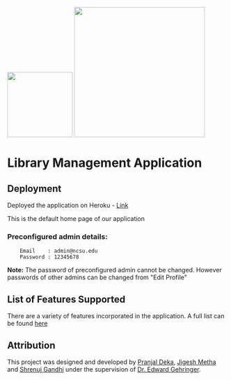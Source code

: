[<img src="https://github.com/shrenujgandhi/Readme-Images/blob/master/AP.png" width="150">](https://github.com/shrenujgandhi/Library-Management-Application)
[<img src="https://github.com/shrenujgandhi/Readme-Images/blob/master/OODD.png" width="300">](https://github.com/shrenujgandhi/Library-Management-Application)

# Library Management Application

## Deployment

Deployed the application on Heroku - [Link](https://rails-library-app.herokuapp.com/)  

This is the default home page of our application

### Preconfigured admin details:

        Email    : admin@ncsu.edu
        Password : 12345678

**Note:** The password of preconfigured admin cannot be changed. However passwords of other admins can be changed from "Edit Profile"

## List of Features Supported

There are a variety of features incorporated in the application. A full list can be found [here](https://github.com/shrenujgandhi/Library-Management-Application/blob/master/Features.md)

## Attribution

This project was designed and developed by [Pranjal Deka](https://github.com/pranjaldeka), [Jigesh Metha](https://github.com/jigesh-mehta) and [Shrenuj Gandhi](https://github.com/shrenujgandhi) under the supervision of [Dr. Edward Gehringer](https://people.engr.ncsu.edu/efg/).
